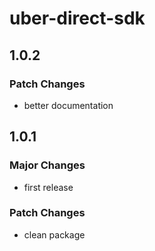 # uber-direct-sdk

## 1.0.2

### Patch Changes

- better documentation

## 1.0.1

### Major Changes

- first release

### Patch Changes

- clean package
